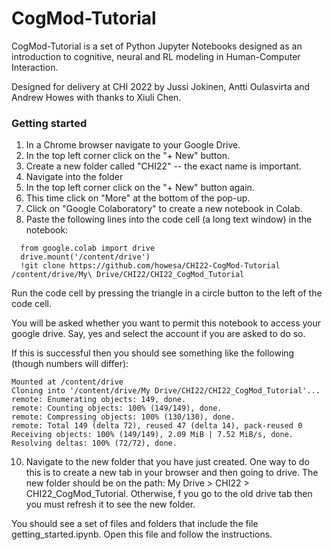 # CogMod-Tutorial

CogMod-Tutorial is a set of Python Jupyter Notebooks designed as an introduction to cognitive, neural and RL modeling in Human-Computer Interaction. 

Designed for delivery at CHI 2022 by Jussi Jokinen, Antti Oulasvirta and Andrew Howes with thanks to Xiuli Chen.

### Getting started

1.  In a Chrome browser navigate to your Google Drive.
2.  In the top left corner click on the "+ New" button.
3.  Create a new folder called "CHI22" -- the exact name is important.
4.  Navigate into the folder
5.  In the top left corner click on the "+ New" button again.
6.  This time click on "More" at the bottom of the pop-up.
7.  Click on "Google Colaboratory" to create a new notebook in Colab.
9.  Paste the following lines into the code cell (a long text window) in the notebook:

```
  from google.colab import drive
  drive.mount('/content/drive')
  !git clone https://github.com/howesa/CHI22-CogMod-Tutorial /content/drive/My\ Drive/CHI22/CHI22_CogMod_Tutorial
```

Run the code cell by pressing the triangle in a circle button to the left of the code cell.

You will be asked whether you want to permit this notebook to access your google drive. Say, yes and select the account if you are asked to do so.

If this is successful then you should see something like the following (though numbers will differ):

```
Mounted at /content/drive
Cloning into '/content/drive/My Drive/CHI22/CHI22_CogMod_Tutorial'...
remote: Enumerating objects: 149, done.
remote: Counting objects: 100% (149/149), done.
remote: Compressing objects: 100% (130/130), done.
remote: Total 149 (delta 72), reused 47 (delta 14), pack-reused 0
Receiving objects: 100% (149/149), 2.09 MiB | 7.52 MiB/s, done.
Resolving deltas: 100% (72/72), done.
```

10. Navigate to the new folder that you have just created. One way to do this is to create a new tab in your browser and then going to drive. The new folder should be on the path: My Drive > CHI22 > CHI22_CogMod_Tutorial. Otherwise, f you go to the old drive tab then you must refresh it to see the new folder.

You should see a set of files and folders that include the file getting_started.ipynb. Open this file and follow the instructions.
